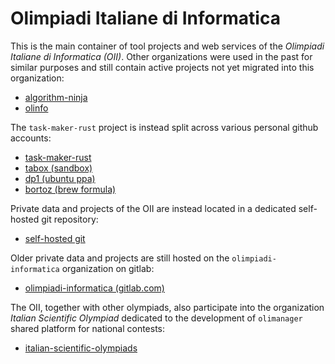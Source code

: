 # Olimpiadi Italiane di Informatica

This is the main container of tool projects and web services of the _Olimpiadi Italiane di Informatica (OII)_. Other organizations were used in the past for similar purposes and still contain active projects not yet migrated into this organization:

- [algorithm-ninja](https://github.com/algorithm-ninja)
- [olinfo](https://github.com/olinfo)

The `task-maker-rust` project is instead split across various personal github accounts:

- [task-maker-rust](https://github.com/edomora97/task-maker-rust)
- [tabox (sandbox)](https://github.com/alerighi/tabox)
- [dp1 (ubuntu ppa)](https://github.com/dp1/task-maker-rust-ppa)
- [bortoz (brew formula)](https://github.com/bortoz/homebrew-bortoz/blob/master/Formula/task-maker-rust.rb)

Private data and projects of the OII are instead located in a dedicated self-hosted git repository:

- [self-hosted git](https://git.olinfo.it)

Older private data and projects are still hosted on the `olimpiadi-informatica` organization on gitlab:

- [olimpiadi-informatica (gitlab.com)](https://gitlab.com/olimpiadi-informatica)

The OII, together with other olympiads, also participate into the organization _Italian Scientific Olympiad_ dedicated to the development of `olimanager` shared platform for national contests:

- [italian-scientific-olympiads](https://github.com/italian-scientific-olympiads)
